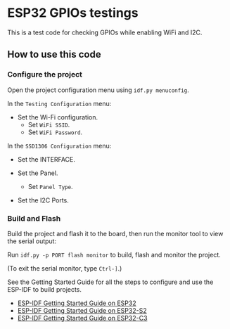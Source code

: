 # ESP32 GPIOs testings

This is a test code for checking GPIOs while enabling WiFi and I2C.

## How to use this code

### Configure the project

Open the project configuration menu using `idf.py menuconfig`.

In the `Testing Configuration` menu:

* Set the Wi-Fi configuration.
    * Set `WiFi SSID`.
    * Set `WiFi Password`.

In the `SSD1306 Configuration` menu:

* Set the INTERFACE.

* Set the Panel.
    * Set `Panel Type`.
    
* Set the I2C Ports.


### Build and Flash

Build the project and flash it to the board, then run the monitor tool to view the serial output:

Run `idf.py -p PORT flash monitor` to build, flash and monitor the project.

(To exit the serial monitor, type ``Ctrl-]``.)

See the Getting Started Guide for all the steps to configure and use the ESP-IDF to build projects.

* [ESP-IDF Getting Started Guide on ESP32](https://docs.espressif.com/projects/esp-idf/en/latest/esp32/get-started/index.html)
* [ESP-IDF Getting Started Guide on ESP32-S2](https://docs.espressif.com/projects/esp-idf/en/latest/esp32s2/get-started/index.html)
* [ESP-IDF Getting Started Guide on ESP32-C3](https://docs.espressif.com/projects/esp-idf/en/latest/esp32c3/get-started/index.html)